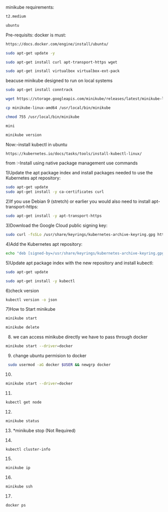 minikube requirements:
```sh
t2.medium
```
```sh
ubuntu
```

Pre-requisits:
docker is must:
```sh
https://docs.docker.com/engine/install/ubuntu/
```
```sh
sudo apt-get update -y
```
```sh
sudo apt-get install curl apt-transport-https wget
```
```sh
sudo apt-get install virtualbox virtualbox-ext-pack
```
beacuse minikube designed to run on local systems
```sh 
sudo apt-get install conntrack
```
```sh 
wget https://storage.googleapis.com/minikube/releases/latest/minikube-linux-amd64
```
```sh 
cp minikube-linux-amd64 /usr/local/bin/minikube
```
```sh
chmod 755 /usr/local/bin/minikube
```
```sh 
mini
```

```sh
minikube version
```

Now:-install kubectl in ubuntu

```sh
https://kubernetes.io/docs/tasks/tools/install-kubectl-linux/
```
from :-Install using native package management use commands

1)Update the apt package index and install packages needed to use the Kubernetes apt repository:

```sh
sudo apt-get update
sudo apt-get install -y ca-certificates curl	
```

2)If you use Debian 9 (stretch) or earlier you would also need to install apt-transport-https:

```sh	
sudo apt-get install -y apt-transport-https
```

3)Download the Google Cloud public signing key:

```sh
sudo curl -fsSLo /usr/share/keyrings/kubernetes-archive-keyring.gpg https://packages.cloud.google.com/apt/doc/apt-key.gpg
```

4)Add the Kubernetes apt repository:
```sh
echo "deb [signed-by=/usr/share/keyrings/kubernetes-archive-keyring.gpg] https://apt.kubernetes.io/ kubernetes-xenial main" | sudo tee /etc/apt/sources.list.d/kubernetes.list
```

5)Update apt package index with the new repository and install kubectl:

```sh
sudo apt-get update
```
```sh
sudo apt-get install -y kubectl
```
6)check version
```sh	
kubectl version -o json
```
	
7)How to Start minikube
```sh 
minikube start
```
```sh
minikube delete
```	
8) we can access minikube directly we have to pass through docker
```sh
minikube start --driver=docker
```	
9) change ubuntu permision to docker
```sh
 sudo usermod -aG docker $USER && newgrp docker
```
10) 
```sh 
minikube start --driver=docker
```
11) 
```sh 
kubectl get node
````
12)

```sh 
minikube status
```
13) *minikube stop (Not Required)

14)
```sh
kubectl cluster-info
```
15)
```sh
minikube ip
```
16)

```sh
minikube ssh
```
17)
```sh 
docker ps
```
